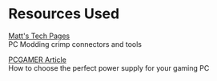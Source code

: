 # Resources Used

[Matt's Tech Pages](https://www.mattmillman.com/info/crimpconnectors/pc-modding-crimp-connectors-and-tools/#terms)   
PC Modding crimp connectors and tools

[PCGAMER Article](http://pcgamer.com/how-to-choose-a-power-supply/)  
How to choose the perfect power supply for your gaming PC
